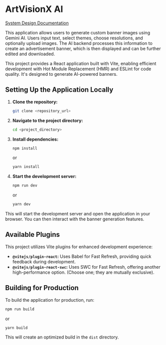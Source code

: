 # ArtVisionX AI


[System Design Documentation](systemarchitecture.md)

This application allows users to generate custom banner images using Gemini AI.  Users input text, select themes, choose resolutions, and optionally upload images. The AI backend processes this information to create an advertisement banner, which is then displayed and can be further edited and downloaded.


This project provides a React application built with Vite, enabling efficient development with Hot Module Replacement (HMR) and ESLint for code quality.  It's designed to generate AI-powered banners.

## Setting Up the Application Locally

1. **Clone the repository:**
   ```bash
   git clone <repository_url>
   ```

2. **Navigate to the project directory:**
   ```bash
   cd <project_directory>
   ```

3. **Install dependencies:**
   ```bash
   npm install
   ```
   or
   ```bash
   yarn install
   ```

4. **Start the development server:**
   ```bash
   npm run dev
   ```
   or
   ```bash
   yarn dev
   ```

This will start the development server and open the application in your browser.  You can then interact with the banner generation features.

## Available Plugins

This project utilizes Vite plugins for enhanced development experience:

- **`@vitejs/plugin-react`:** Uses Babel for Fast Refresh, providing quick feedback during development.
- **`@vitejs/plugin-react-swc`:** Uses SWC for Fast Refresh, offering another high-performance option.  (Choose one; they are mutually exclusive).

## Building for Production

To build the application for production, run:

```bash
npm run build
```
or
```bash
yarn build
```

This will create an optimized build in the `dist` directory.


